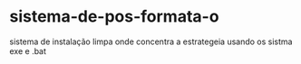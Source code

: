 # sistema-de-pos-formata-o
sistema de instalação limpa onde concentra a estrategeia usando os sistma exe e .bat 
